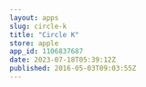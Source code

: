 ```yaml
---
layout: apps
slug: circle-k
title: "Circle K"
store: apple
app_id: 1106837687
date: 2023-07-18T05:39:12Z
published: 2016-05-03T09:03:55Z
---
```

